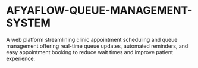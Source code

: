# AFYAFLOW-QUEUE-MANAGEMENT-SYSTEM
A web platform streamlining clinic appointment scheduling and queue management offering real-time queue updates, automated reminders, and easy appointment booking to reduce wait times and improve patient experience.
